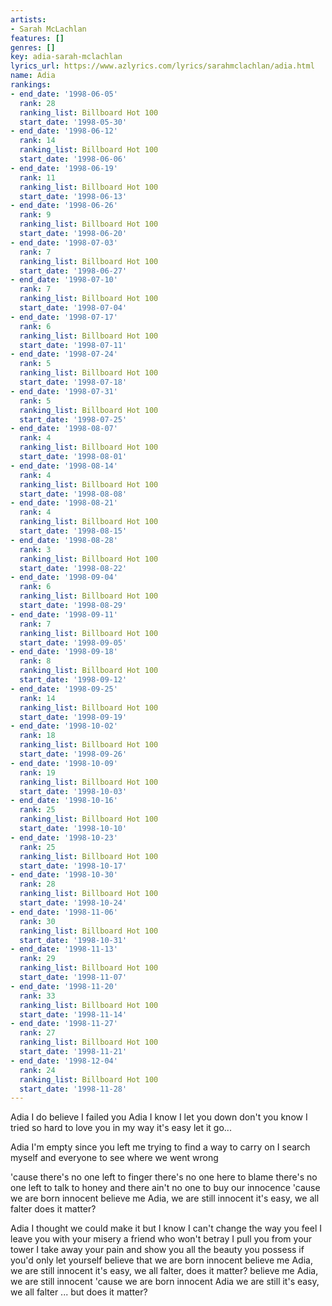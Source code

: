 ```yaml
---
artists:
- Sarah McLachlan
features: []
genres: []
key: adia-sarah-mclachlan
lyrics_url: https://www.azlyrics.com/lyrics/sarahmclachlan/adia.html
name: Adia
rankings:
- end_date: '1998-06-05'
  rank: 28
  ranking_list: Billboard Hot 100
  start_date: '1998-05-30'
- end_date: '1998-06-12'
  rank: 14
  ranking_list: Billboard Hot 100
  start_date: '1998-06-06'
- end_date: '1998-06-19'
  rank: 11
  ranking_list: Billboard Hot 100
  start_date: '1998-06-13'
- end_date: '1998-06-26'
  rank: 9
  ranking_list: Billboard Hot 100
  start_date: '1998-06-20'
- end_date: '1998-07-03'
  rank: 7
  ranking_list: Billboard Hot 100
  start_date: '1998-06-27'
- end_date: '1998-07-10'
  rank: 7
  ranking_list: Billboard Hot 100
  start_date: '1998-07-04'
- end_date: '1998-07-17'
  rank: 6
  ranking_list: Billboard Hot 100
  start_date: '1998-07-11'
- end_date: '1998-07-24'
  rank: 5
  ranking_list: Billboard Hot 100
  start_date: '1998-07-18'
- end_date: '1998-07-31'
  rank: 5
  ranking_list: Billboard Hot 100
  start_date: '1998-07-25'
- end_date: '1998-08-07'
  rank: 4
  ranking_list: Billboard Hot 100
  start_date: '1998-08-01'
- end_date: '1998-08-14'
  rank: 4
  ranking_list: Billboard Hot 100
  start_date: '1998-08-08'
- end_date: '1998-08-21'
  rank: 4
  ranking_list: Billboard Hot 100
  start_date: '1998-08-15'
- end_date: '1998-08-28'
  rank: 3
  ranking_list: Billboard Hot 100
  start_date: '1998-08-22'
- end_date: '1998-09-04'
  rank: 6
  ranking_list: Billboard Hot 100
  start_date: '1998-08-29'
- end_date: '1998-09-11'
  rank: 7
  ranking_list: Billboard Hot 100
  start_date: '1998-09-05'
- end_date: '1998-09-18'
  rank: 8
  ranking_list: Billboard Hot 100
  start_date: '1998-09-12'
- end_date: '1998-09-25'
  rank: 14
  ranking_list: Billboard Hot 100
  start_date: '1998-09-19'
- end_date: '1998-10-02'
  rank: 18
  ranking_list: Billboard Hot 100
  start_date: '1998-09-26'
- end_date: '1998-10-09'
  rank: 19
  ranking_list: Billboard Hot 100
  start_date: '1998-10-03'
- end_date: '1998-10-16'
  rank: 25
  ranking_list: Billboard Hot 100
  start_date: '1998-10-10'
- end_date: '1998-10-23'
  rank: 25
  ranking_list: Billboard Hot 100
  start_date: '1998-10-17'
- end_date: '1998-10-30'
  rank: 28
  ranking_list: Billboard Hot 100
  start_date: '1998-10-24'
- end_date: '1998-11-06'
  rank: 30
  ranking_list: Billboard Hot 100
  start_date: '1998-10-31'
- end_date: '1998-11-13'
  rank: 29
  ranking_list: Billboard Hot 100
  start_date: '1998-11-07'
- end_date: '1998-11-20'
  rank: 33
  ranking_list: Billboard Hot 100
  start_date: '1998-11-14'
- end_date: '1998-11-27'
  rank: 27
  ranking_list: Billboard Hot 100
  start_date: '1998-11-21'
- end_date: '1998-12-04'
  rank: 24
  ranking_list: Billboard Hot 100
  start_date: '1998-11-28'
---
```


Adia I do believe I failed you
Adia I know I let you down
don't you know I tried so hard
to love you in my way
it's easy let it go...

Adia I'm empty since you left me
trying to find a way to carry on
I search myself and everyone
to see where we went wrong

'cause there's no one left to finger
there's no one here to blame
there's no one left to talk to honey
and there ain't no one to buy our innocence
'cause we are born innocent
believe me Adia, we are still innocent
it's easy, we all falter
does it matter?

Adia I thought we could make it
but I know I can't change the way you feel
I leave you with your misery
a friend who won't betray
I pull you from your tower
I take away your pain
and show you all the beauty you possess
if you'd only let yourself believe that
we are born innocent
believe me Adia, we are still innocent
it's easy, we all falter, does it matter?
believe me Adia, we are still innocent
'cause we are born innocent
Adia we are still
it's easy, we all falter ... but does it matter?



